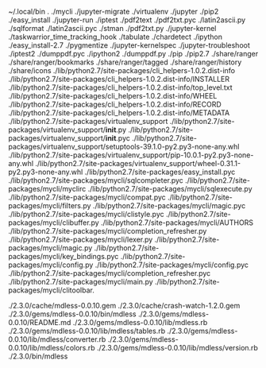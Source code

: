 ~/.local/bin
.
./mycli
./jupyter-migrate
./virtualenv
./jupyter
./pip2
./easy_install
./jupyter-run
./iptest
./pdf2text
./pdf2txt.pyc
./latin2ascii.py
./sqlformat
./latin2ascii.pyc
./stman
./pdf2txt.py
./jupyter-kernel
./taskwarrior_time_tracking_hook
./tabulate
./chardetect
./ipython
./easy_install-2.7
./pygmentize
./jupyter-kernelspec
./jupyter-troubleshoot
./iptest2
./dumppdf.pyc
./ipython2
./dumppdf.py
./pip
./pip2.7
./share/ranger
./share/ranger/bookmarks
./share/ranger/tagged
./share/ranger/history
./share/icons
./lib/python2.7/site-packages/cli_helpers-1.0.2.dist-info
./lib/python2.7/site-packages/cli_helpers-1.0.2.dist-info/INSTALLER
./lib/python2.7/site-packages/cli_helpers-1.0.2.dist-info/top_level.txt
./lib/python2.7/site-packages/cli_helpers-1.0.2.dist-info/WHEEL
./lib/python2.7/site-packages/cli_helpers-1.0.2.dist-info/RECORD
./lib/python2.7/site-packages/cli_helpers-1.0.2.dist-info/METADATA
./lib/python2.7/site-packages/virtualenv_support
./lib/python2.7/site-packages/virtualenv_support/__init__.py
./lib/python2.7/site-packages/virtualenv_support/__init__.pyc
./lib/python2.7/site-packages/virtualenv_support/setuptools-39.1.0-py2.py3-none-any.whl
./lib/python2.7/site-packages/virtualenv_support/pip-10.0.1-py2.py3-none-any.whl
./lib/python2.7/site-packages/virtualenv_support/wheel-0.31.1-py2.py3-none-any.whl
./lib/python2.7/site-packages/easy_install.pyc
./lib/python2.7/site-packages/mycli/sqlcompleter.pyc
./lib/python2.7/site-packages/mycli/myclirc
./lib/python2.7/site-packages/mycli/sqlexecute.py
./lib/python2.7/site-packages/mycli/compat.pyc
./lib/python2.7/site-packages/mycli/filters.py
./lib/python2.7/site-packages/mycli/magic.pyc
./lib/python2.7/site-packages/mycli/clistyle.pyc
./lib/python2.7/site-packages/mycli/clibuffer.py
./lib/python2.7/site-packages/mycli/AUTHORS
./lib/python2.7/site-packages/mycli/completion_refresher.py
./lib/python2.7/site-packages/mycli/lexer.py
./lib/python2.7/site-packages/mycli/magic.py
./lib/python2.7/site-packages/mycli/key_bindings.pyc
./lib/python2.7/site-packages/mycli/config.py
./lib/python2.7/site-packages/mycli/config.pyc
./lib/python2.7/site-packages/mycli/completion_refresher.pyc
./lib/python2.7/site-packages/mycli/main.py
./lib/python2.7/site-packages/mycli/clitoolbar.


./2.3.0/cache/mdless-0.0.10.gem
./2.3.0/cache/crash-watch-1.2.0.gem
./2.3.0/gems/mdless-0.0.10/bin/mdless
./2.3.0/gems/mdless-0.0.10/README.md
./2.3.0/gems/mdless-0.0.10/lib/mdless.rb
./2.3.0/gems/mdless-0.0.10/lib/mdless/tables.rb
./2.3.0/gems/mdless-0.0.10/lib/mdless/converter.rb
./2.3.0/gems/mdless-0.0.10/lib/mdless/colors.rb
./2.3.0/gems/mdless-0.0.10/lib/mdless/version.rb
./2.3.0/bin/mdless

